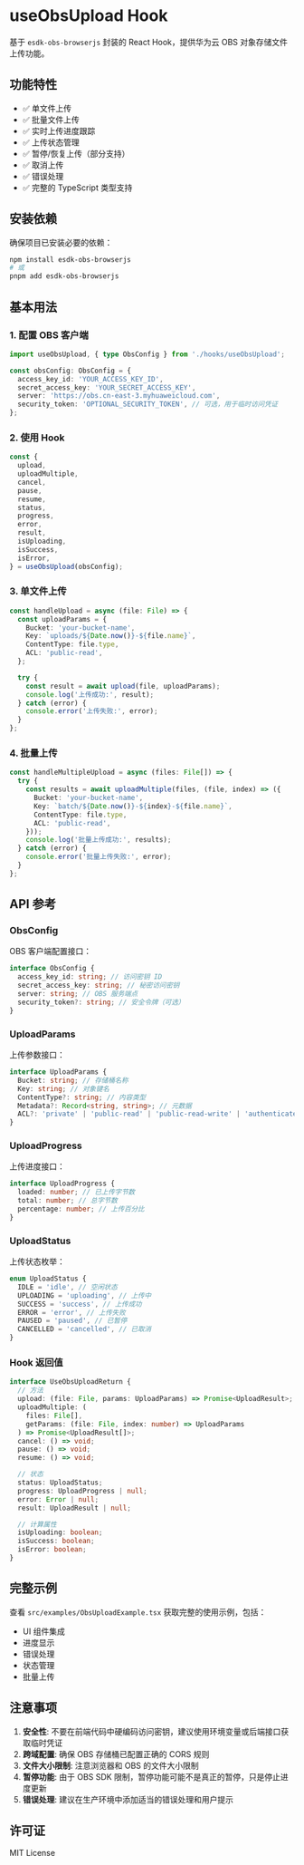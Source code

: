 # useObsUpload Hook

基于 `esdk-obs-browserjs` 封装的 React Hook，提供华为云 OBS 对象存储文件上传功能。

## 功能特性

- ✅ 单文件上传
- ✅ 批量文件上传
- ✅ 实时上传进度跟踪
- ✅ 上传状态管理
- ✅ 暂停/恢复上传（部分支持）
- ✅ 取消上传
- ✅ 错误处理
- ✅ 完整的 TypeScript 类型支持

## 安装依赖

确保项目已安装必要的依赖：

```bash
npm install esdk-obs-browserjs
# 或
pnpm add esdk-obs-browserjs
```

## 基本用法

### 1. 配置 OBS 客户端

```typescript
import useObsUpload, { type ObsConfig } from './hooks/useObsUpload';

const obsConfig: ObsConfig = {
  access_key_id: 'YOUR_ACCESS_KEY_ID',
  secret_access_key: 'YOUR_SECRET_ACCESS_KEY',
  server: 'https://obs.cn-east-3.myhuaweicloud.com',
  security_token: 'OPTIONAL_SECURITY_TOKEN', // 可选，用于临时访问凭证
};
```

### 2. 使用 Hook

```typescript
const {
  upload,
  uploadMultiple,
  cancel,
  pause,
  resume,
  status,
  progress,
  error,
  result,
  isUploading,
  isSuccess,
  isError,
} = useObsUpload(obsConfig);
```

### 3. 单文件上传

```typescript
const handleUpload = async (file: File) => {
  const uploadParams = {
    Bucket: 'your-bucket-name',
    Key: `uploads/${Date.now()}-${file.name}`,
    ContentType: file.type,
    ACL: 'public-read',
  };

  try {
    const result = await upload(file, uploadParams);
    console.log('上传成功:', result);
  } catch (error) {
    console.error('上传失败:', error);
  }
};
```

### 4. 批量上传

```typescript
const handleMultipleUpload = async (files: File[]) => {
  try {
    const results = await uploadMultiple(files, (file, index) => ({
      Bucket: 'your-bucket-name',
      Key: `batch/${Date.now()}-${index}-${file.name}`,
      ContentType: file.type,
      ACL: 'public-read',
    }));
    console.log('批量上传成功:', results);
  } catch (error) {
    console.error('批量上传失败:', error);
  }
};
```

## API 参考

### ObsConfig

OBS 客户端配置接口：

```typescript
interface ObsConfig {
  access_key_id: string; // 访问密钥 ID
  secret_access_key: string; // 秘密访问密钥
  server: string; // OBS 服务端点
  security_token?: string; // 安全令牌（可选）
}
```

### UploadParams

上传参数接口：

```typescript
interface UploadParams {
  Bucket: string; // 存储桶名称
  Key: string; // 对象键名
  ContentType?: string; // 内容类型
  Metadata?: Record<string, string>; // 元数据
  ACL?: 'private' | 'public-read' | 'public-read-write' | 'authenticated-read';
}
```

### UploadProgress

上传进度接口：

```typescript
interface UploadProgress {
  loaded: number; // 已上传字节数
  total: number; // 总字节数
  percentage: number; // 上传百分比
}
```

### UploadStatus

上传状态枚举：

```typescript
enum UploadStatus {
  IDLE = 'idle', // 空闲状态
  UPLOADING = 'uploading', // 上传中
  SUCCESS = 'success', // 上传成功
  ERROR = 'error', // 上传失败
  PAUSED = 'paused', // 已暂停
  CANCELLED = 'cancelled', // 已取消
}
```

### Hook 返回值

```typescript
interface UseObsUploadReturn {
  // 方法
  upload: (file: File, params: UploadParams) => Promise<UploadResult>;
  uploadMultiple: (
    files: File[],
    getParams: (file: File, index: number) => UploadParams
  ) => Promise<UploadResult[]>;
  cancel: () => void;
  pause: () => void;
  resume: () => void;

  // 状态
  status: UploadStatus;
  progress: UploadProgress | null;
  error: Error | null;
  result: UploadResult | null;

  // 计算属性
  isUploading: boolean;
  isSuccess: boolean;
  isError: boolean;
}
```

## 完整示例

查看 `src/examples/ObsUploadExample.tsx` 获取完整的使用示例，包括：

- UI 组件集成
- 进度显示
- 错误处理
- 状态管理
- 批量上传

## 注意事项

1. **安全性**: 不要在前端代码中硬编码访问密钥，建议使用环境变量或后端接口获取临时凭证
2. **跨域配置**: 确保 OBS 存储桶已配置正确的 CORS 规则
3. **文件大小限制**: 注意浏览器和 OBS 的文件大小限制
4. **暂停功能**: 由于 OBS SDK 限制，暂停功能可能不是真正的暂停，只是停止进度更新
5. **错误处理**: 建议在生产环境中添加适当的错误处理和用户提示

## 许可证

MIT License
